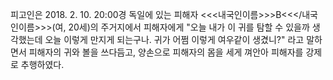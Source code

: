 피고인은 2018. 2. 10. 20:00경 독일에 있는 피해자 <<<내국인이름>>>B<<</내국인이름>>>(여, 20세)의 주거지에서 피해자에게 "오늘 내가 이 귀를 탐할 수 있을까 생각했는데 오늘 이렇게 만지게 되는구나. 귀가 어쩜 이렇게 여우같이 생겼니?" 라고 말하면서 피해자의 귀와 볼을 쓰다듬고, 양손으로 피해자의 몸을 세게 껴안아 피해자를 강제로 추행하였다.
